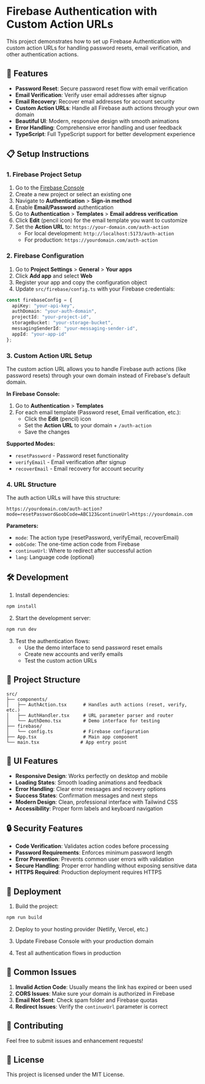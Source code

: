 # Firebase Authentication with Custom Action URLs

This project demonstrates how to set up Firebase Authentication with custom action URLs for handling password resets, email verification, and other authentication actions.

## 🚀 Features

- **Password Reset**: Secure password reset flow with email verification
- **Email Verification**: Verify user email addresses after signup
- **Email Recovery**: Recover email addresses for account security
- **Custom Action URLs**: Handle all Firebase auth actions through your own domain
- **Beautiful UI**: Modern, responsive design with smooth animations
- **Error Handling**: Comprehensive error handling and user feedback
- **TypeScript**: Full TypeScript support for better development experience

## 📋 Setup Instructions

### 1. Firebase Project Setup

1. Go to the [Firebase Console](https://console.firebase.google.com/)
2. Create a new project or select an existing one
3. Navigate to **Authentication** > **Sign-in method**
4. Enable **Email/Password** authentication
5. Go to **Authentication** > **Templates** > **Email address verification**
6. Click **Edit** (pencil icon) for the email template you want to customize
7. Set the **Action URL** to: `https://your-domain.com/auth-action`
   - For local development: `http://localhost:5173/auth-action`
   - For production: `https://yourdomain.com/auth-action`

### 2. Firebase Configuration

1. Go to **Project Settings** > **General** > **Your apps**
2. Click **Add app** and select **Web**
3. Register your app and copy the configuration object
4. Update `src/firebase/config.ts` with your Firebase credentials:

```typescript
const firebaseConfig = {
  apiKey: "your-api-key",
  authDomain: "your-auth-domain",
  projectId: "your-project-id",
  storageBucket: "your-storage-bucket",
  messagingSenderId: "your-messaging-sender-id",
  appId: "your-app-id"
};
```

### 3. Custom Action URL Setup

The custom action URL allows you to handle Firebase auth actions (like password resets) through your own domain instead of Firebase's default domain.

**In Firebase Console:**
1. Go to **Authentication** > **Templates**
2. For each email template (Password reset, Email verification, etc.):
   - Click the **Edit** (pencil) icon
   - Set the **Action URL** to your domain + `/auth-action`
   - Save the changes

**Supported Modes:**
- `resetPassword` - Password reset functionality
- `verifyEmail` - Email verification after signup
- `recoverEmail` - Email recovery for account security

### 4. URL Structure

The auth action URLs will have this structure:
```
https://yourdomain.com/auth-action?mode=resetPassword&oobCode=ABC123&continueUrl=https://yourdomain.com
```

**Parameters:**
- `mode`: The action type (resetPassword, verifyEmail, recoverEmail)
- `oobCode`: The one-time action code from Firebase
- `continueUrl`: Where to redirect after successful action
- `lang`: Language code (optional)

## 🛠️ Development

1. Install dependencies:
```bash
npm install
```

2. Start the development server:
```bash
npm run dev
```

3. Test the authentication flows:
   - Use the demo interface to send password reset emails
   - Create new accounts and verify emails
   - Test the custom action URLs

## 📁 Project Structure

```
src/
├── components/
│   ├── AuthAction.tsx      # Handles auth actions (reset, verify, etc.)
│   ├── AuthHandler.tsx     # URL parameter parser and router
│   └── AuthDemo.tsx        # Demo interface for testing
├── firebase/
│   └── config.ts           # Firebase configuration
├── App.tsx                 # Main app component
└── main.tsx               # App entry point
```

## 🎨 UI Features

- **Responsive Design**: Works perfectly on desktop and mobile
- **Loading States**: Smooth loading animations and feedback
- **Error Handling**: Clear error messages and recovery options
- **Success States**: Confirmation messages and next steps
- **Modern Design**: Clean, professional interface with Tailwind CSS
- **Accessibility**: Proper form labels and keyboard navigation

## 🔒 Security Features

- **Code Verification**: Validates action codes before processing
- **Password Requirements**: Enforces minimum password length
- **Error Prevention**: Prevents common user errors with validation
- **Secure Handling**: Proper error handling without exposing sensitive data
- **HTTPS Required**: Production deployment requires HTTPS

## 🚀 Deployment

1. Build the project:
```bash
npm run build
```

2. Deploy to your hosting provider (Netlify, Vercel, etc.)

3. Update Firebase Console with your production domain

4. Test all authentication flows in production

## 📝 Common Issues

1. **Invalid Action Code**: Usually means the link has expired or been used
2. **CORS Issues**: Make sure your domain is authorized in Firebase
3. **Email Not Sent**: Check spam folder and Firebase quotas
4. **Redirect Issues**: Verify the `continueUrl` parameter is correct

## 🤝 Contributing

Feel free to submit issues and enhancement requests!

## 📄 License

This project is licensed under the MIT License.